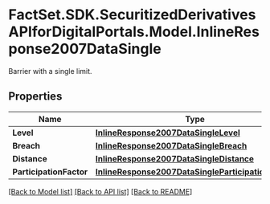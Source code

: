 # FactSet.SDK.SecuritizedDerivativesAPIforDigitalPortals.Model.InlineResponse2007DataSingle
Barrier with a single limit.

## Properties

Name | Type | Description | Notes
------------ | ------------- | ------------- | -------------
**Level** | [**InlineResponse2007DataSingleLevel**](InlineResponse2007DataSingleLevel.md) |  | [optional] 
**Breach** | [**InlineResponse2007DataSingleBreach**](InlineResponse2007DataSingleBreach.md) |  | [optional] 
**Distance** | [**InlineResponse2007DataSingleDistance**](InlineResponse2007DataSingleDistance.md) |  | [optional] 
**ParticipationFactor** | [**InlineResponse2007DataSingleParticipationFactor**](InlineResponse2007DataSingleParticipationFactor.md) |  | [optional] 

[[Back to Model list]](../README.md#documentation-for-models) [[Back to API list]](../README.md#documentation-for-api-endpoints) [[Back to README]](../README.md)

